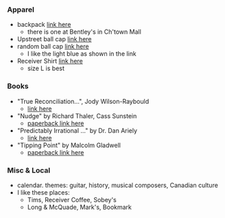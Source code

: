 
### Apparel

* backpack [link here](https://www.amazon.ca/JanSport-JS0A2SDD3CL-Student-Backpack-Letterman/dp/B07192Q1M4/ref=sr_1_6)
    - there is one at Bentley's in Ch'town Mall
* Upstreet ball cap [link here](https://shop.upstreet.ca/collections/upstreet-merch/products/grey-heather-sport-fit-ball-cap)
* random ball cap [link here](https://www.amazon.ca/Gelante-Baseball-Cotton-Style-Adjustable/dp/B07DY763T6/ref=sr_1_3?crid=PLZFQ85KAI1J&keywords=baseball%2Bcap%2Broland&qid=1670370134&sprefix=baseball%2Bcap%2Broland%2Caps%2C126&sr=8-3&th=1)
    - I like the light blue as shown in the link
* Receiver Shirt [link here](https://www.receivercoffee.com/products/receiver-coffee-logo-charcoal-grey-t-shirt)
    - size L is best

### Books

* "True Reconciliation...", Jody Wilson-Raybould 
    - [link here](https://www.amazon.ca/True-Reconciliation-How-Force-Change/dp/0771004389/ref=sr_1_fkmr0_2?keywords=jody+wilson+raybould+book&qid=1668084839&qu=eyJxc2MiOiIxLjQ4IiwicXNhIjoiMS4xNyIsInFzcCI6IjEuMDgifQ%3D%3D&sprefix=jody+wil%2Caps%2C123&sr=8-2-fkmr0)
* "Nudge" by Richard Thaler, Cass Sunstein
    - [paperback link here](https://www.amazon.ca/Nudge-Final-Richard-H-Thaler/dp/014313700X/ref=pd_bxgy_sccl_2/141-7494882-5296300)
* "Predictably Irrational ..." by Dr. Dan Ariely
    - [link here](https://www.amazon.ca/Predictably-Irrational-Revised-Expanded-Decisions/dp/0061353248/ref=pd_bxgy_img_sccl_2/141-7494882-5296300)
* "Tipping Point" by Malcolm Gladwell
    - [paperback link here](https://www.amazon.ca/Tipping-Point-Little-Things-Difference/dp/0316346624/ref=tmm_pap_swatch_0)

### Misc & Local

* calendar. themes: guitar, history, musical composers, Canadian culture
* I like these places: 
    - Tims, Receiver Coffee, Sobey's
    - Long & McQuade, Mark's, Bookmark

